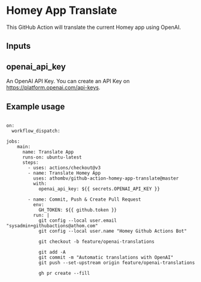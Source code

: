 # Homey App Translate

This GitHub Action will translate the current Homey app using OpenAI.

## Inputs

## openai_api_key

An OpenAI API Key. You can create an API Key on https://platform.openai.com/api-keys.

## Example usage

```name: Translate Homey App

on:
  workflow_dispatch:

jobs:  
    main:
      name: Translate App
      runs-on: ubuntu-latest
      steps:
        - uses: actions/checkout@v3
        - name: Translate Homey App 
          uses: athombv/github-action-homey-app-translate@master
          with:
            openai_api_key: ${{ secrets.OPENAI_API_KEY }}

        - name: Commit, Push & Create Pull Request
          env:
            GH_TOKEN: ${{ github.token }}
          run: |
            git config --local user.email "sysadmin+githubactions@athom.com"
            git config --local user.name "Homey Github Actions Bot"
            
            git checkout -b feature/openai-translations
            
            git add -A
            git commit -m "Automatic translations with OpenAI"
            git push --set-upstream origin feature/openai-translations

            gh pr create --fill
```